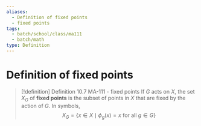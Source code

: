 ```yaml
---
aliases:
  - Definition of fixed points
  - fixed points
tags:
  - batch/school/class/ma111
  - batch/math
type: Definition
---
```

# Definition of fixed points

> [!definition] Definition 10.7 MA-111 - fixed points
> If $G$ acts on $X$, the set $X_{G}$ of **fixed points** is the subset of points in $X$ that are fixed by the action of $G$. In symbols,
> $$
> X_{G} = \{ x \in  X \mid \phi_{g}(x)=x \text{ for all } g \in  G\}
> $$
